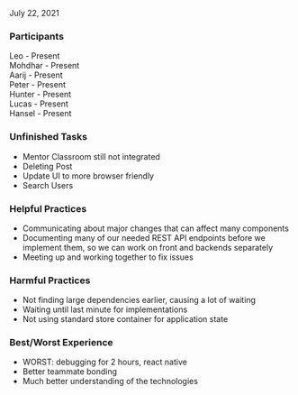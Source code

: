 July 22, 2021

### Participants
Leo - Present  
Mohdhar - Present  
Aarij - Present  
Peter - Present  
Hunter - Present  
Lucas - Present  
Hansel - Present  

### Unfinished Tasks

- Mentor Classroom still not integrated
- Deleting Post 
- Update UI to more browser friendly
- Search Users


### Helpful Practices

- Communicating about major changes that can affect many components
- Documenting many of our needed REST API endpoints before we implement them, so we can work on front and backends separately 
- Meeting up and working together to fix issues

### Harmful Practices

- Not finding large dependencies earlier, causing a lot of waiting
- Waiting until last minute for implementations
- Not using standard store container for application state

### Best/Worst Experience

- WORST: debugging for 2 hours, react native
- Better teammate bonding
- Much better understanding of the technologies
